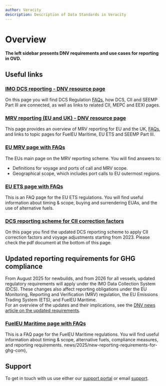 ```yaml
---
author: Veracity
description: Description of Data Standards in Veracity
---
```


# Overview

**The left sidebar presents DNV requirements and use cases for reporting in OVD.**

## Useful links 

### <a href ="https://www.dnv.com/maritime/insights/topics/dcs/index.html" target="_blank">IMO DCS reporting - DNV resource page</a>
On this page you will find DCS Regulation [FAQs](https://www.dnv.com/maritime/insights/topics/dcs/FAQs-IMO-DCS.html), how DCS, CII and SEEMP Part III are connected, as well as links to related CII, MEPC and EEXI pages. 

### [MRV reporting (EU and UK) - DNV resource page](https://www.dnv.com/maritime/insights/topics/mrv/index.html) 
This page provides an overview of MRV reporting for EU and the UK, [FAQs](https://www.dnv.com/maritime/insights/topics/mrv/FAQs-EU-MRV.html), and links to topic pages for FuelEU Maritime, EU ETS and SEEMP Part III. 

### [EU MRV page with FAQs](https://climate.ec.europa.eu/eu-action/transport/reducing-emissions-shipping-sector/faq-monitoring-reporting-and-verification-maritime-transport-emissions_en) 
The EUs main page on the MRV reporting scheme. You will find answers to: 
- Definitions for voyage and ports of call and MRV scope. 
- Geographical scope, which includes port calls to EU outermost regions. 

### [EU ETS page with FAQs](https://climate.ec.europa.eu/eu-action/transport/reducing-emissions-shipping-sector/faq-maritime-transport-eu-emissions-trading-system-ets_en) 
This is an FAQ page for the EU ETS regulations. You will find useful information about timing & scope, buying and surrendering EUAs, and the use of alternative fuels.

### [DCS reporting scheme for CII correction factors](https://www.dnv.com/news/new-dcs-reporting-scheme-for-cii-correction-factors-and-out-of-scope-activities-for-mrv-230345/) 
On this page you find the updated DCS reporting scheme to apply CII correction factors and voyage adjustments starting from 2023.
Please check the pdf document at the bottom of this page.

## Updated reporting requirements for GHG compliance
From August 2025 for newbuilds, and from 2026 for all vessels, updated regulatory requirements will apply under the IMO Data Collection System (DCS). These changes also affect reporting obligations under the EU Monitoring, Reporting and Verification (MRV) regulation, the EU Emissions Trading System (ETS), and FuelEU Maritime.  
For an overview of the updates and their implications, see the [DNV news article on the updated requirements](https://www.dnv.com/).

### [FuelEU Maritime page with FAQs](https://www.dnv.com/maritime/insights/topics/fueleu-maritime/faq/) 
This is a FAQ page for the FuelEU Maritime regulations. You will find useful information about timing & scope, alternative fuels, compliance measures, and reporting requirements.
news/2025/new-reporting-requirements-for-ghg-com),

## Support
To get in touch with us use either our [support portal](https://support.veracity.com/) or email [support](mailto:support@veracity.com?subject=OVD).
